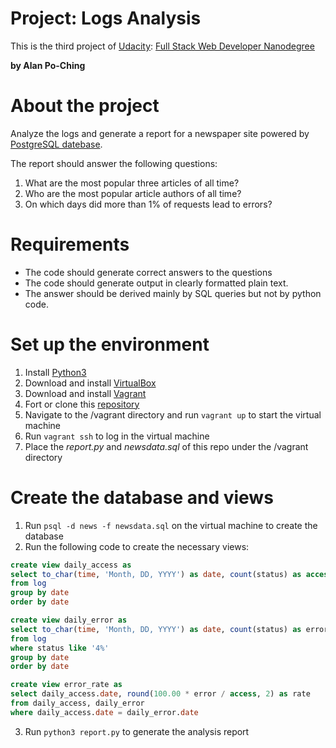 # Project: Logs Analysis
This is the third project of [Udacity](https://www.udacity.com): [Full Stack Web Developer Nanodegree](https://www.udacity.com/course/full-stack-web-developer-nanodegree--nd004)

**by Alan Po-Ching**

# About the project
Analyze the logs and generate a report for a newspaper site powered by [PostgreSQL datebase](https://www.postgresql.org).

The report should answer the following questions:
1. What are the most popular three articles of all time?
2. Who are the most popular article authors of all time?
3. On which days did more than 1% of requests lead to errors?

# Requirements
* The code should generate correct answers to the questions
* The code should generate output in clearly formatted plain text.
* The answer should be derived mainly by SQL queries but not by python code.

# Set up the environment
1. Install [Python3](https://www.python.org/downloads/)
2. Download and install [VirtualBox](https://www.virtualbox.org/wiki/Downloads)
3. Download and install [Vagrant](https://www.vagrantup.com/downloads.html)
4. Fort or clone this [repository](https://github.com/udacity/fullstack-nanodegree-vm)
5. Navigate to the /vagrant directory and run `vagrant up` to start the virtual machine
6. Run `vagrant ssh` to log in the virtual machine
7. Place the _report.py_ and _newsdata.sql_ of this repo under the /vagrant directory

# Create the database and views
1. Run `psql -d news -f newsdata.sql` on the virtual machine to create the database
2. Run the following code to create the necessary views:
```sql
create view daily_access as
select to_char(time, 'Month, DD, YYYY') as date, count(status) as access
from log
group by date
order by date
```
```sql
create view daily_error as
select to_char(time, 'Month, DD, YYYY') as date, count(status) as error
from log
where status like '4%'
group by date
order by date
```
```sql
create view error_rate as
select daily_access.date, round(100.00 * error / access, 2) as rate
from daily_access, daily_error
where daily_access.date = daily_error.date
```
3. Run `python3 report.py` to generate the analysis report
